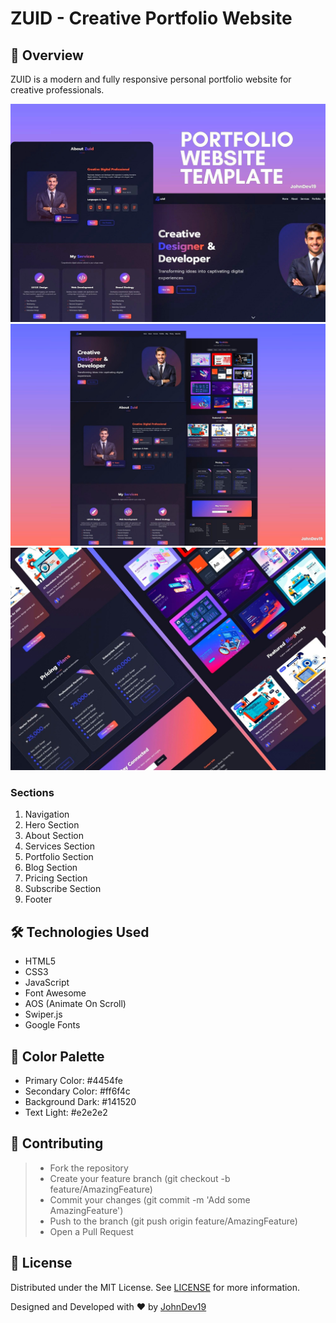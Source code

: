 # ZUID - Creative Portfolio Website

## 🌟 Overview
ZUID is a modern and fully responsive personal portfolio website for creative professionals.

![Poster1](poster1.jpg)
![Poster1](poster2.jpg)
![Poster1](poster3.jpg)

### Sections
1. Navigation
2. Hero Section
3. About Section
4. Services Section
5. Portfolio Section
6. Blog Section
7. Pricing Section
8. Subscribe Section
9. Footer

## 🛠 Technologies Used
- HTML5
- CSS3
- JavaScript
- Font Awesome
- AOS (Animate On Scroll)
- Swiper.js
- Google Fonts

## 🌈 Color Palette
- Primary Color: #4454fe
- Secondary Color: #ff6f4c
- Background Dark: #141520
- Text Light: #e2e2e2

## 🤝 Contributing
> - Fork the repository
> - Create your feature branch (git checkout -b feature/AmazingFeature)
> - Commit your changes (git commit -m 'Add some AmazingFeature')
> - Push to the branch (git push origin feature/AmazingFeature)
> - Open a Pull Request

## 📄 License
Distributed under the MIT License. See [LICENSE](LICENSE) for more information.

Designed and Developed with ❤️ by [JohnDev19](https://www.facebook.com/profile.php?id=61551205372198)
